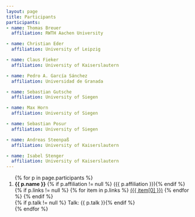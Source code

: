 ```yaml
---
layout: page
title: Participants
participants:
- name: Thomas Breuer
  affiliation: RWTH Aachen University

- name: Christian Eder
  affiliation: University of Leipzig

- name: Claus Fieker
  affiliation: University of Kaiserslautern

- name: Pedro A. García Sánchez
  affiliation: Universidad de Granada

- name: Sebastian Gutsche
  affiliation: University of Siegen

- name: Max Horn
  affiliation: University of Siegen

- name: Sebastian Posur
  affiliation: University of Siegen

- name: Andreas Steenpaß
  affiliation: University of Kaiserslautern

- name: Isabel Stenger
  affiliation: University of Kaiserslautern
---
```


<ol>
{% for p in page.participants %}
  <li>
    <strong>{{ p.name }}</strong>
    {% if p.affiliation != null %} ({{ p.affiliation }}){% endif %}
    {% if p.links != null %}
        {% for item in p.links %}
            <a href="{{ item[1] }}">({{ item[0] }})</a>
        {% endfor %}
    {% endif %}
    <br/>
      {% if p.talk != null %} Talk: {{ p.talk }}{% endif %}
  </li>
{% endfor %}
</ol>
